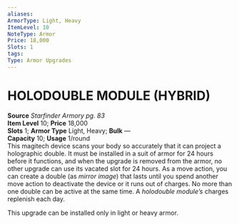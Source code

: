 ```yaml
---
aliases: 
ArmorType: Light, Heavy
ItemLevel: 10
NoteType: Armor
Price: 18,000
Slots: 1
tags: 
Type: Armor Upgrades
---
```

# HOLODOUBLE MODULE (HYBRID)
**Source** _Starfinder Armory pg. 83_  
**Item Level** 10; **Price** 18,000  
**Slots** 1; **Armor Type** Light, Heavy; **Bulk** —  
**Capacity** 10; **Usage** 1/round  
This magitech device scans your body so accurately that it can project a holographic double. It must be installed in a suit of armor for 24 hours before it functions, and when the upgrade is removed from the armor, no other upgrade can use its vacated slot for 24 hours. As a move action, you can create a double (as _mirror image_) that lasts until you spend another move action to deactivate the device or it runs out of charges. No more than one double can be active at the same time. A _holodouble module’s_ charges replenish each day.  
  
This upgrade can be installed only in light or heavy armor.